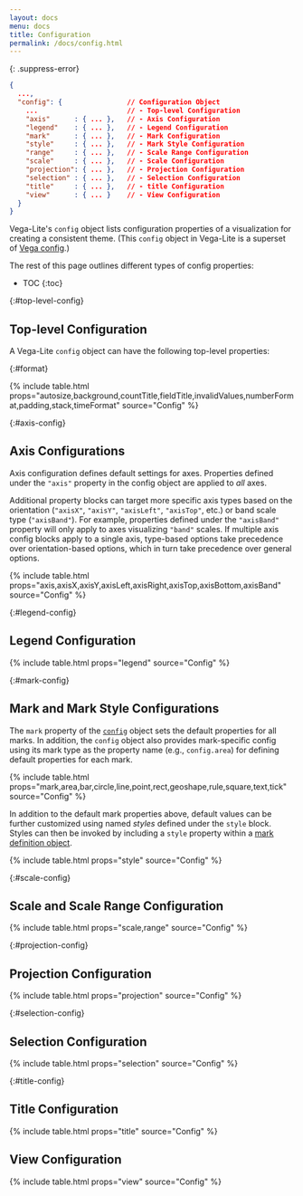```yaml
---
layout: docs
menu: docs
title: Configuration
permalink: /docs/config.html
---
```


{: .suppress-error}
```json
{
  ...,
  "config": {                // Configuration Object
    ...                      // - Top-level Configuration
    "axis"      : { ... },   // - Axis Configuration
    "legend"    : { ... },   // - Legend Configuration
    "mark"      : { ... },   // - Mark Configuration
    "style"     : { ... },   // - Mark Style Configuration
    "range"     : { ... },   // - Scale Range Configuration
    "scale"     : { ... },   // - Scale Configuration
    "projection": { ... },   // - Projection Configuration
    "selection" : { ... },   // - Selection Configuration
    "title"     : { ... },   // - title Configuration
    "view"      : { ... }    // - View Configuration
  }
}
```

Vega-Lite's `config` object lists configuration properties of a visualization for creating a consistent theme. (This `config` object in Vega-Lite is a superset of [Vega config](https://vega.github.io/vega/docs/config/).)

The rest of this page outlines different types of config properties:

* TOC
{:toc}

{:#top-level-config}
## Top-level Configuration

A Vega-Lite `config` object can have the following top-level properties:

{:#format}

{% include table.html props="autosize,background,countTitle,fieldTitle,invalidValues,numberFormat,padding,stack,timeFormat" source="Config" %}

{:#axis-config}
## Axis Configurations

Axis configuration defines default settings for axes. Properties defined under the `"axis"` property in the config object are applied to _all_ axes.

Additional property blocks can target more specific axis types based on the orientation (`"axisX"`, `"axisY"`, `"axisLeft"`, `"axisTop"`, etc.) or band scale type (`"axisBand"`). For example, properties defined under the `"axisBand"` property will only apply to axes visualizing `"band"` scales. If multiple axis config blocks apply to a single axis, type-based options take precedence over orientation-based options, which in turn take precedence over general options.

{% include table.html props="axis,axisX,axisY,axisLeft,axisRight,axisTop,axisBottom,axisBand" source="Config" %}


{:#legend-config}
## Legend Configuration

{% include table.html props="legend" source="Config" %}

{:#mark-config}
## Mark and Mark Style Configurations

The `mark` property of the [`config`](config.html) object sets the default properties for all marks. In addition, the `config` object also provides mark-specific config using its mark type as the property name (e.g., `config.area`) for defining default properties for each mark.

{% include table.html props="mark,area,bar,circle,line,point,rect,geoshape,rule,square,text,tick" source="Config" %}

In addition to the default mark properties above, default values can be further customized using named _styles_ defined under the `style` block. Styles can then be invoked by including a `style` property within a [mark definition object](mark.html#mark-def).

{% include table.html props="style" source="Config" %}

{:#scale-config}
## Scale and Scale Range Configuration

{% include table.html props="scale,range" source="Config" %}

{:#projection-config}
## Projection Configuration

{% include table.html props="projection" source="Config" %}

{:#selection-config}
## Selection Configuration

{% include table.html props="selection" source="Config" %}

{:#title-config}
## Title Configuration

{% include table.html props="title" source="Config" %}

## View Configuration

{% include table.html props="view" source="Config" %}
